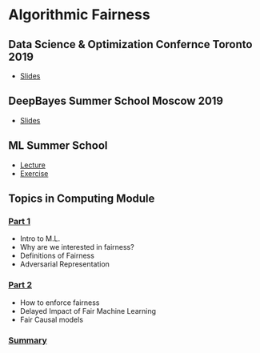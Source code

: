 # Algorithmic Fairness

## Data Science & Optimization Confernce Toronto 2019
- [Slides](./transparency-in-fairness.html)

## DeepBayes Summer School Moscow 2019
- [Slides](./moscow2019.html)

## ML Summer School
- [Lecture](./mlss.html)
- [Exercise](https://tinyurl.com/ethicml)

## Topics in Computing Module
### [Part 1](./algo-fairness-part1.html)
- Intro to M.L.
- Why are we interested in fairness?
- Definitions of Fairness
- Adversarial Representation

### [Part 2](./algo-fairness-part2.html)
- How to enforce fairness
- Delayed Impact of Fair Machine Learning
- Fair Causal models

### [Summary](./fairness-summary.html)
